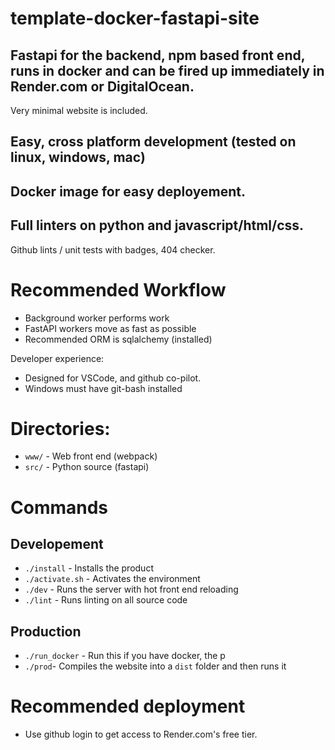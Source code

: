 # template-docker-fastapi-site

## Fastapi for the backend, npm based front end, runs in docker and can be fired up immediately in Render.com or DigitalOcean.

Very minimal website is included.

## Easy, cross platform development (tested on linux, windows, mac)

## Docker image for easy deployement.

## Full linters on python and javascript/html/css.

Github lints / unit tests with badges, 404 checker.

# Recommended Workflow

  * Background worker performs work
  * FastAPI workers move as fast as possible
  * Recommended ORM is sqlalchemy (installed)


Developer experience:
  * Designed for VSCode, and github co-pilot.
  * Windows must have git-bash installed



# Directories:
  * `www/` - Web front end (webpack)
  * `src/` - Python source (fastapi)

# Commands

## Developement

  * `./install` - Installs the product
  * `./activate.sh` - Activates the environment
  * `./dev` - Runs the server with hot front end reloading
  * `./lint` - Runs linting on all source code

## Production

  * `./run_docker` - Run this if you have docker, the p
  * `./prod`- Compiles the website into a `dist` folder and then runs it

# Recommended deployment

  * Use github login to get access to Render.com's free tier.

